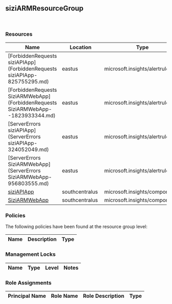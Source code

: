 
## siziARMResourceGroup 
 
### Resources


| Name | Location | Type |
| --- | --- | --- |
| [ForbiddenRequests siziAPIApp](ForbiddenRequests siziAPIApp-825755295.md)  | eastus  | microsoft.insights/alertrules  |
| [ForbiddenRequests SiziARMWebApp](ForbiddenRequests SiziARMWebApp--1823933344.md)  | eastus  | microsoft.insights/alertrules  |
| [ServerErrors siziAPIApp](ServerErrors siziAPIApp-324052049.md)  | eastus  | microsoft.insights/alertrules  |
| [ServerErrors SiziARMWebApp](ServerErrors SiziARMWebApp-956803555.md)  | eastus  | microsoft.insights/alertrules  |
| [siziAPIApp](siziAPIApp--419632638.md)  | southcentralus  | microsoft.insights/components  |
| [SiziARMWebApp](SiziARMWebApp-1617560103.md)  | southcentralus  | microsoft.insights/components  |

### Policies
The following policies have been found at the resource group level: 

| Name | Description | Type |
| --- | --- | --- |

### Management Locks


| Name | Type | Level | Notes |
| --- | --- | --- | --- |

### Role Assignments


| Principal Name | Role Name | Role Description | Type |
| --- | --- | --- | --- |
